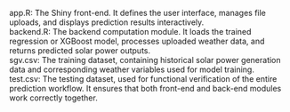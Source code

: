 app.R: The Shiny front-end. It defines the user interface, manages file uploads, and displays prediction results interactively.                                                  
backend.R: The backend computation module. It loads the trained regression or XGBoost model, processes uploaded weather data, and returns predicted solar power outputs.             
sgv.csv: The training dataset, containing historical solar power generation data and corresponding weather variables used for model training.                                      
test.csv: The testing dataset, used for functional verification of the entire prediction workflow. It ensures that both front-end and back-end modules work correctly together.
